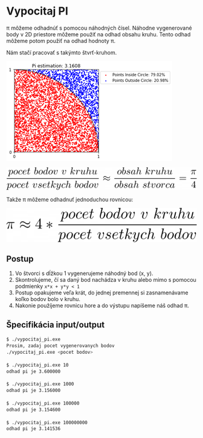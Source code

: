 # Vypocitaj PI

π môžeme odhadnúť s pomocou náhodných čísel. Náhodne vygenerované body v 2D priestore môžeme použiť na odhad obsahu kruhu. Tento odhad môžeme potom použiť na odhad hodnoty π.

Nám stačí pracovať s takýmto štvrť-kruhom.

![Kruh](../../img/points.png)

![area](../../img/area_equation.png)

Takže π môžeme odhadnuť jednoduchou rovnicou:

![pi](../../img/pi.png)

## Postup
1. Vo štvorci s dĺžkou 1 vygenerujeme náhodný bod (x, y).
2. Skontrolujeme, čí sa daný bod nachádza v kruhu alebo mimo s pomocou podmienky `x*x + y*y < 1`
3. Postup opakujeme veľa krát, do jednej premennej si zasnamenávame koľko bodov bolo v kruhu.
4. Nakonie použíjeme rovnicu hore a do výstupu napíšeme náš odhad π.

## Špecifikácia input/output
```sh
$ ./vypocitaj_pi.exe
Prosim, zadaj pocet vygenerovanych bodov
./vypocitaj_pi.exe <pocet bodov>

$ ./vypocitaj_pi.exe 10
odhad pi je 3.600000

$ ./vypocitaj_pi.exe 1000
odhad pi je 3.156000

$ ./vypocitaj_pi.exe 100000
odhad pi je 3.154600

$ ./vypocitaj_pi.exe 100000000
odhad pi je 3.141536
```
